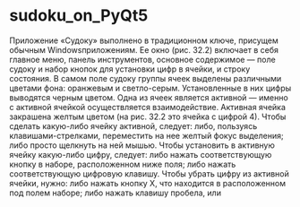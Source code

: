 # sudoku_on_PyQt5

Приложение «Судоку» выполнено в традиционном ключе, присущем обычным Windowsприложениям. Ее окно (рис. 32.2) включает в себя главное меню, панель инструментов, основное содержимое — поле судоку и набор кнопок для установки цифр в ячейки, и строку
состояния.
В самом поле судоку группы ячеек выделены различными цветами фона: оранжевым
и светло-серым. Установленные в них цифры выводятся черным цветом.
Одна из ячеек является активной — именно с активной ячейкой осуществляется взаимодействие. Активная ячейка закрашена желтым цветом (на рис. 32.2 это ячейка с цифрой 4).
Чтобы сделать какую-либо ячейку активной, следует:
 либо, пользуясь клавишами-стрелками, переместить на нее желтый фокус выделения;
 либо просто щелкнуть на ней мышью.
Чтобы установить в активную ячейку какую-либо цифру, следует:
 либо нажать соответствующую кнопку в наборе, расположенном ниже поля;
 либо нажать соответствующую цифровую клавишу.
Чтобы убрать цифру из активной ячейки, нужно:
 либо нажать кнопку Х, что находится в расположенном под полем наборе;
 либо нажать клавишу пробела, <Backspace> или <Del>
